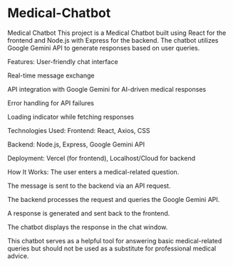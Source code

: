 # Medical-Chatbot

Medical Chatbot
This project is a Medical Chatbot built using React for the frontend and Node.js with Express for the backend. The chatbot utilizes Google Gemini API to generate responses based on user queries.

Features:
User-friendly chat interface

Real-time message exchange

API integration with Google Gemini for AI-driven medical responses

Error handling for API failures

Loading indicator while fetching responses

Technologies Used:
Frontend: React, Axios, CSS

Backend: Node.js, Express, Google Gemini API

Deployment: Vercel (for frontend), Localhost/Cloud for backend

How It Works:
The user enters a medical-related question.

The message is sent to the backend via an API request.

The backend processes the request and queries the Google Gemini API.

A response is generated and sent back to the frontend.

The chatbot displays the response in the chat window.

This chatbot serves as a helpful tool for answering basic medical-related queries but should not be used as a substitute for professional medical advice.
